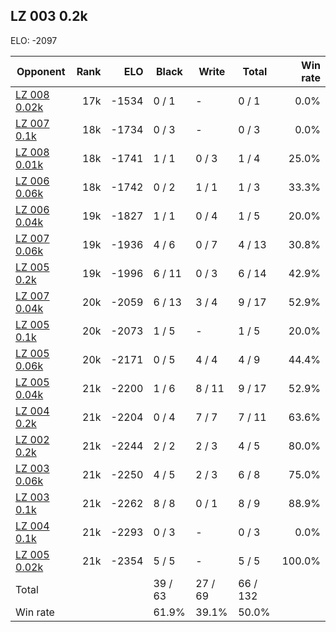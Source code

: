 ## LZ 003 0.2k ##

ELO: -2097

Opponent | Rank | ELO | Black | Write | Total | Win rate
---------|-----:|----:|-------|-------|-------|-------:
[LZ 008 0.02k](LZ%20008%200.02k.md) | 17k | -1534 | 0 / 1 | - | 0 / 1 | 0.0%
[LZ 007 0.1k](LZ%20007%200.1k.md) | 18k | -1734 | 0 / 3 | - | 0 / 3 | 0.0%
[LZ 008 0.01k](LZ%20008%200.01k.md) | 18k | -1741 | 1 / 1 | 0 / 3 | 1 / 4 | 25.0%
[LZ 006 0.06k](LZ%20006%200.06k.md) | 18k | -1742 | 0 / 2 | 1 / 1 | 1 / 3 | 33.3%
[LZ 006 0.04k](LZ%20006%200.04k.md) | 19k | -1827 | 1 / 1 | 0 / 4 | 1 / 5 | 20.0%
[LZ 007 0.06k](LZ%20007%200.06k.md) | 19k | -1936 | 4 / 6 | 0 / 7 | 4 / 13 | 30.8%
[LZ 005 0.2k](LZ%20005%200.2k.md) | 19k | -1996 | 6 / 11 | 0 / 3 | 6 / 14 | 42.9%
[LZ 007 0.04k](LZ%20007%200.04k.md) | 20k | -2059 | 6 / 13 | 3 / 4 | 9 / 17 | 52.9%
[LZ 005 0.1k](LZ%20005%200.1k.md) | 20k | -2073 | 1 / 5 | - | 1 / 5 | 20.0%
[LZ 005 0.06k](LZ%20005%200.06k.md) | 20k | -2171 | 0 / 5 | 4 / 4 | 4 / 9 | 44.4%
[LZ 005 0.04k](LZ%20005%200.04k.md) | 21k | -2200 | 1 / 6 | 8 / 11 | 9 / 17 | 52.9%
[LZ 004 0.2k](LZ%20004%200.2k.md) | 21k | -2204 | 0 / 4 | 7 / 7 | 7 / 11 | 63.6%
[LZ 002 0.2k](LZ%20002%200.2k.md) | 21k | -2244 | 2 / 2 | 2 / 3 | 4 / 5 | 80.0%
[LZ 003 0.06k](LZ%20003%200.06k.md) | 21k | -2250 | 4 / 5 | 2 / 3 | 6 / 8 | 75.0%
[LZ 003 0.1k](LZ%20003%200.1k.md) | 21k | -2262 | 8 / 8 | 0 / 1 | 8 / 9 | 88.9%
[LZ 004 0.1k](LZ%20004%200.1k.md) | 21k | -2293 | 0 / 3 | - | 0 / 3 | 0.0%
[LZ 005 0.02k](LZ%20005%200.02k.md) | 21k | -2354 | 5 / 5 | - | 5 / 5 | 100.0%
Total | | | 39 / 63 | 27 / 69 | 66 / 132 | 
Win rate| | | 61.9% | 39.1% | 50.0% | 
